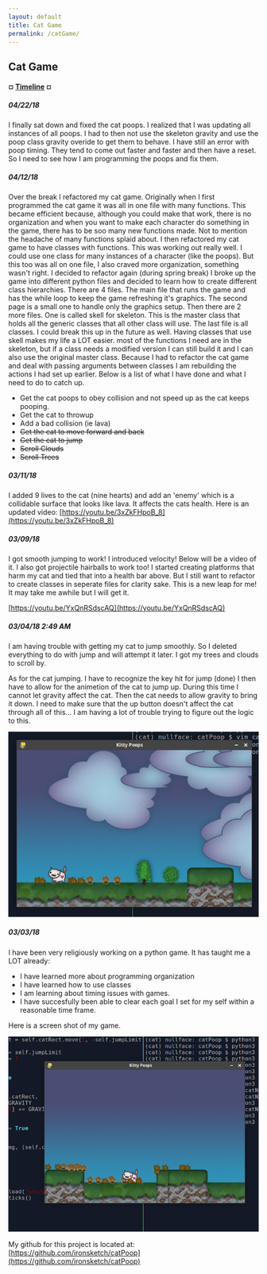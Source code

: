 ```yaml
---
layout: default
title: Cat Game
permalink: /catGame/
---
```


## Cat Game

#### ¤ [Timeline](http://intmain.in/timelineCat/) ¤

##### 04/22/18

I finally sat down and fixed the cat poops. I realized that I was updating all instances of all poops. I had to then not use the skeleton gravity and use the poop class gravity overide to get them to behave. I have still an error with poop timing. They tend to come out faster and faster and then have a reset. So I need to see how I am programming the poops and fix them.

##### 04/12/18

Over the break I refactored my cat game. Originally when I first programmed the cat game it was all in one file with many functions. This became efficient because, although you could make that work, there is no organization and when you want to make each character do something in the game, there has to be soo many new functions made. Not to mention the headache of many functions splaid about. I then refactored my cat game to have classes with functions. This was working out really well. I could use one class for many instances of a character (like the poops). But this too was all on one file, I also craved more organization, something wasn't right. I decided to refactor again (during spring break) I broke up the game into different python files and decided to learn how to create different class hierarchies. There are 4 files. The main file that runs the game and has the while loop to keep the game refreshing it's graphics. The second page is a small one to handle only the graphics setup. Then there are 2 more files. One is called skell for skeleton. This is the master class that holds all the generic classes that all other class will use. The last file is all classes. I could break this up in the future as well. Having classes that use skell makes my life a LOT easier. most of the functions I need are in the skeleton, but if a class needs a modified version I can still build it and I can also use the original master class. Because I had to refactor the cat game and deal with passing arguments between classes I am rebuilding the actions I had set up earlier. Below is a list of what I have done and what I need to do to catch up.

* Get the cat poops to obey collision and not speed up as the cat keeps pooping.
* Get the cat to throwup
* Add a bad collision (ie lava)
* ~~Get the cat to move forward and back~~
* ~~Get the cat to jump~~
* ~~Scroll Clouds~~
* ~~Scroll Trees~~

##### 03/11/18

I added 9 lives to the cat (nine hearts) and add an 'enemy' which is a collidable surface that looks like lava. It affects the cats health. Here is an updated video: [https://youtu.be/3xZkFHpoB_8](https://youtu.be/3xZkFHpoB_8)

##### 03/09/18

I got smooth jumping to work! I introduced velocity! Below will be a video of it. I also got projectile hairballs to work too! I started creating platforms that harm my cat and tied that into a health bar above. But I still want to refactor to create classes in seperate files for clarity sake. This is a new leap for me! It may take me awhile but I will get it.

[https://youtu.be/YxQnRSdscAQ](https://youtu.be/YxQnRSdscAQ)

##### 03/04/18 2:49 AM

I am having trouble with getting my cat to jump smoothly. So I deleted everything to do with jump and will attempt it later. I got my trees and clouds to scroll by. 

As for the cat jumping. I have to recognize the key hit for jump (done) I then have to allow for the animetion of the cat to jump up. During this time I cannot let gravity affect the cat. Then the cat needs to allow gravity to bring it down. I need to make sure that the up button doesn't affect the cat through all of this... I am having a lot of trouble trying to figure out the logic to this.

![Image of CatGame with Cloud](images/cld.png)

##### 03/03/18

I have been very religiously working on a python game. It has taught me a LOT already:

* I have learned more about programming organization
* I have learned how to use classes
* I am learning about timing issues with games.
* I have succesfully been able to clear each goal I set for my self within a reasonable time frame.

Here is a screen shot of my game.

![Image of CatGame](images/catGame.png)

My github for this project is located at: [https://github.com/ironsketch/catPoop](https://github.com/ironsketch/catPoop)

